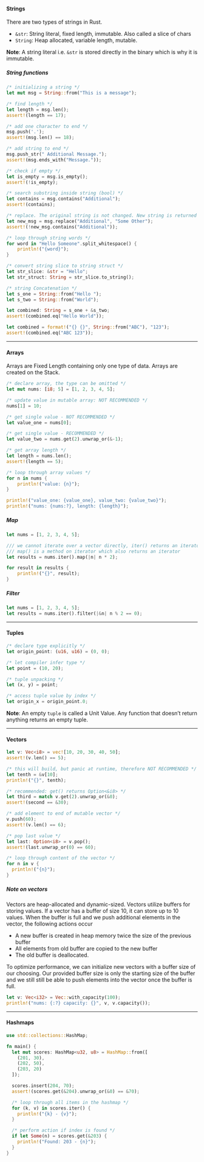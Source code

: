 #### Strings
There are two types of strings in Rust.
- `&str`: String literal, fixed length, immutable. Also called a slice of chars
- `String`: Heap allocated, variable length, mutable.

**Note**: A string literal i.e. `&str` is stored directly in the binary which is why it is immutable.


##### String functions
```rust
/* initializing a string */
let mut msg = String::from("This is a message");

/* find length */
let length = msg.len();
assert!(length == 17);

/* add one character to end */
msg.push('.');
assert!(msg.len() == 18);

/* add string to end */
msg.push_str(" Additional Message.");
assert!(msg.ends_with("Message."));

/* check if empty */
let is_empty = msg.is_empty();
assert!(!is_empty);

/* search substring inside string (bool) */
let contains = msg.contains("Additional");
assert!(contains);

/* replace. The original string is not changed. New string is returned */
let new_msg = msg.replace("Additional", "Some Other");
assert!(!new_msg.contains("Additional"));

/* loop through string words */
for word in "Hello Someone".split_whitespace() {
    println!("{word}");
}

/* convert string slice to string struct */
let str_slice: &str = "Hello";
let str_struct: String = str_slice.to_string();

/* string Concatenation */
let s_one = String::from("Hello ");
let s_two = String::from("World");  

let combined: String = s_one + &s_two;
assert!(combined.eq("Hello World"));

let combined = format!("{} {}", String::from("ABC"), "123");
assert!(combined.eq("ABC 123"));
```

---

#### Arrays
Arrays are Fixed Length containing only one type of data. Arrays are created on the Stack.

```rust
/* declare array, the type can be omitted */
let mut nums: [i8; 5] = [1, 2, 3, 4, 5];

/* update value in mutable array: NOT RECOMMENDED */
nums[1] = 10;

/* get single value - NOT RECOMMENDED */
let value_one = nums[0];

/* get single value - RECOMMENDED */
let value_two = nums.get(2).unwrap_or(&-1);

/* get array length */
let length = nums.len();
assert!(length == 5);

/* loop through array values */
for n in nums {
    println!("value: {n}");
}

println!("value_one: {value_one}, value_two: {value_two}");
println!("nums: {nums:?}, length: {length}");
```


##### Map
```rust
let nums = [1, 2, 3, 4, 5];

/// we cannot iterate over a vector directly, iter() returns an iterator
/// map() is a method on iterator which also returns an iterator
let results = nums.iter().map(|n| n * 2);

for result in results {
    println!("{}", result);
}
```


##### Filter
```rust
let nums = [1, 2, 3, 4, 5];
let results = nums.iter().filter(|&n| n % 2 == 0);
```


---

#### Tuples
```rust
/* declare type explicitly */
let origin_point: (u16, u16) = (0, 0);

/* let compiler infer type */
let point = (10, 20);

/* tuple unpacking */
let (x, y) = point;

/* access tuple value by index */
let origin_x = origin_point.0;
```

**Note**: An empty `tuple` is called a Unit Value. Any function that doesn’t return anything returns an empty tuple.

---

#### Vectors
```rust
let v: Vec<i8> = vec![10, 20, 30, 40, 50];
assert!(v.len() == 5);

/* this will build, but panic at runtime, therefore NOT RECOMMENDED */
let tenth = &v[10];
println!("{}", tenth);

/* recommended: get() returns Option<&i8> */
let third = match v.get(2).unwrap_or(&0);
assert!(second == &30);

/* add element to end of mutable vector */
v.push(60);
assert!(v.len() == 6);

/* pop last value */
let last: Option<i8> = v.pop();
assert!(last.unwrap_or(0) == 60);

/* loop through content of the vector */
for n in v {
  println!("{n}");
}
```

##### Note on vectors
Vectors are heap-allocated and dynamic-sized. Vectors utilize buffers for storing values. If a vector has a buffer of size 10, it can store up to 10 values. When the buffer is full and we push additional elements in the vector, the following actions occur

- A new buffer is created in heap memory twice the size of the previous buffer
- All elements from old buffer are copied to the new buffer 
- The old buffer is deallocated.

To optimize performance, we can initialize new vectors with a buffer size of our choosing. Our provided buffer size is only the starting size of the buffer and we still still be able to push elements into the vector once the buffer is full.

```rust
let v: Vec<i32> = Vec::with_capacity(100);
println!("nums: {:?} capacity: {}", v, v.capacity());
```

---

#### Hashmaps

```rust
use std::collections::HashMap;

fn main() {
  let mut scores: HashMap<u32, u8> = HashMap::from([
    (201, 30),
    (202, 50),
    (203, 20)
  ]);

  scores.insert(204, 70);
  assert!(scores.get(&204).unwrap_or(&0) == &70);

  /* loop through all items in the hashmap */
  for (k, v) in scores.iter() {
    println!("{k} - {v}");
  }

  /* perform action if index is found */
  if let Some(n) = scores.get(&203) {
    println!("Found: 203 - {n}");
  }
}
```
